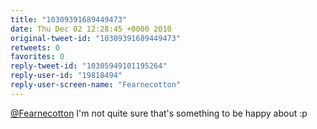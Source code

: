 ```yaml
---
title: "10309391689449473"
date: Thu Dec 02 12:28:45 +0000 2010
original-tweet-id: "10309391689449473"
retweets: 0
favorites: 0
reply-tweet-id: "10305949101195264"
reply-user-id: "19818494"
reply-user-screen-name: "Fearnecotton"
---
```

<a href="https://twitter.com/Fearnecotton">@Fearnecotton</a> I'm not quite sure that's something to be happy about :p
